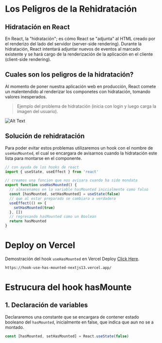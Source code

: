 # Los Peligros de la Rehidratación

## Hidratación en React

En React, la "hidratación"; es cómo React se "adjunta" al HTML creado por el renderizo del lado del servidor (server-side rendering). Durante la hidratación, React intentará adjuntar nuevos de eventos al marcado existente y se hará cargo de la renderización de la aplicación en el cliente (client-side rendering).

## Cuales son los peligros de la hidratación?

Al momento de poner nuestra aplicación web en producción, React comete un malentendido al renderizar los componetes con hidratación, tomando valores inesperados.

> Ejemplo del problema de hidratación (inicia con login y luego carga la imagen del usuario).

![Alt Text](https://github.com/Polar502/hook-useHasMounted-nextjs13/blob/main/public/airbnb.gif?raw=true 'Airbnb error hydratation')

## Solución de rehidratación

Para poder evitar estos problemas utilizaremos un hook con el nombre de `useHasMounted`, el cual se encargara de avisarnos cuando la hidratación este lista para montarse en el componente.

```jsx
// con ayuda de los hooks de react
import { useState, useEffect } from 'react'

// creamos una funcion que nos avisara cuando ha sido mondata
export function useHasMounted() {
  // almacenamos en la variable hasMounted inicialmente como falso
  const [hasMounted, setHasMounted] = useState(false)
  // que al estar preparado se cambiara a verdadero
  useEffect(() => {
    setHasMounted(true)
  }, [])
  // regresando hasMounted como un Boolean
  return hasMounted
}
```

# Deploy on Vercel

Demostración del hook `useHasMounted` en Vercel Deploy [Click Here](https://hook-use-has-mounted-nextjs13.vercel.app/).

```bash
https://hook-use-has-mounted-nextjs13.vercel.app/
```

# Estrucura del hook hasMounte

## 1. Declaración de variables

Declararemos una constante que se encargara de contener estado booleano del `hasMounted`, inicialmente en false, que indica que aun no se a montado.

```jsx
const [hasMounted, setHasMounted] = React.useState(false)
```
